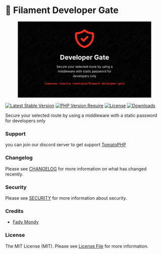 # 🔐 Filament Developer Gate



<figure><img src="../../.gitbook/assets/3x1io-tomato-developer-gate.jpg" alt=""><figcaption></figcaption></figure>

[![Latest Stable Version](https://camo.githubusercontent.com/d78649fd094e88f494f86bacdcfca63964b0fc74d805140bc9749dc64e682cdb/68747470733a2f2f706f7365722e707567782e6f72672f746f6d61746f7068702f66696c616d656e742d646576656c6f7065722d676174652f76657273696f6e2e737667)](https://packagist.org/packages/tomatophp/filament-developer-gate) [![PHP Version Require](https://camo.githubusercontent.com/3eb691c34659fb9ec99916dfda8437826b4fe20cf1d886a2832acbab64419928/687474703a2f2f706f7365722e707567782e6f72672f746f6d61746f7068702f66696c616d656e742d646576656c6f7065722d676174652f726571756972652f706870)](https://packagist.org/packages/tomatophp/filament-developer-gate) [![License](https://camo.githubusercontent.com/93613b3670c44d7e1124aa41d159e562f63db3135158535ea78765318b07bb96/68747470733a2f2f706f7365722e707567782e6f72672f746f6d61746f7068702f66696c616d656e742d646576656c6f7065722d676174652f6c6963656e73652e737667)](https://packagist.org/packages/tomatophp/filament-developer-gate) [![Downloads](https://camo.githubusercontent.com/29103cb44a96bbb1dcf806d9c332f5b227c0426b15bc7b0ac71b858ac73bafac/68747470733a2f2f706f7365722e707567782e6f72672f746f6d61746f7068702f66696c616d656e742d646576656c6f7065722d676174652f642f746f74616c2e737667)](https://packagist.org/packages/tomatophp/filament-developer-gate)

Secure your selected route by using a middleware with a static password for developers only

### Support

you can join our discord server to get support [TomatoPHP](https://discord.gg/Xqmt35Uh)

### Changelog

Please see [CHANGELOG](https://github.com/tomatophp/filament-developer-gate/blob/master/CHANGELOG.md) for more information on what has changed recently.

### Security

Please see [SECURITY](https://github.com/tomatophp/filament-developer-gate/blob/master/SECURITY.md) for more information about security.

### Credits

* [Fady Mondy](mailto:info@3x1.io)

### License

The MIT License (MIT). Please see [License File](https://github.com/tomatophp/filament-developer-gate/blob/master/LICENSE.md) for more information.
